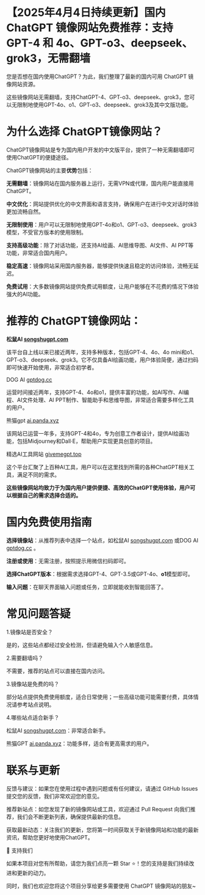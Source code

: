 # 【2025年4月4日持续更新】国内 ChatGPT 镜像网站免费推荐：支持 GPT-4 和 4o、GPT-o3、deepseek、grok3，无需翻墙

您是否想在国内使用ChatGPT？为此，我们整理了最新的国内可用 ChatGPT 镜像网站资源。

这些镜像网站无需翻墙，支持ChatGPT-4、GPT-o3、deepseek、grok3，您可以无限制地使用GPT-4o、o1、GPT-o3、deepseek、grok3及其中文版功能。

# 为什么选择 ChatGPT镜像网站？

ChatGPT镜像网站是专为国内用户开发的中文版平台，提供了一种无需翻墙即可使用ChatGPT的便捷途径。

ChatGPT镜像网站的主要**优势**包括：

**无需翻墙**：镜像网站在国内服务器上运行，无需VPN或代理，国内用户能直接用ChatGPT。

**中文优化**：网站提供优化的中文界面和语言支持，确保用户在进行中文对话时体验更加流畅自然。

**无限制使用**：用户可以无限制地使用GPT-4o和o1、GPT-o3、deepseek、grok3模型，不受官方版本的使用限制。

**支持高级功能**：除了对话功能，还支持AI绘画、AI思维导图、AI文件、AI PPT等功能，非常适合国内用户。

**稳定高速**：镜像网站采用国内服务器，能够提供快速且稳定的访问体验，流畅无延迟。

**免费试用**：大多数镜像网站提供免费试用额度，让用户能够在不花费的情况下体验强大的AI功能。

# 推荐的 ChatGPT镜像网站：

**松鼠AI [songshugpt.com](https://songshugpt.com)**

该平台自上线以来已接近两年，支持多种版本，包括GPT-4、4o、4o mini和o1、GPT-o3、deepseek、grok3。它不仅具备AI绘画功能，用户体验简便，通过扫码即可快速开始使用，非常适合初学者。

DOG AI [gptdog.cc](https://gptdog.cc)

运营时间接近两年，支持GPT-4、4o和o1，提供丰富的功能，如AI写作、AI编程、AI文件处理、AI PPT制作、智能助手和思维导图，非常适合需要多样化工具的用户。

熊猫gpt [ai.panda.xyz](https://ai.panda.xyz)

该网站已运营一年多，支持GPT-4和4o，专为创意工作者设计，提供AI绘画功能，包括Midjourney和Dall·E，帮助用户实现更具创意的项目。

精选AI工具网站 [givemegpt.top](https://givemegpt.top)

这个平台汇聚了上百种AI工具，用户可以在这里找到所需的各种ChatGPT相关工具，满足不同的需求。

**这些镜像网站均致力于为国内用户提供便捷、高效的ChatGPT使用体验，用户可以根据自己的需求选择合适的。**

# 国内免费使用指南

**选择镜像站**：从推荐列表中选择一个站点，如松鼠AI [songshugpt.com](https://songshugpt.com) 或DOG AI [gptdog.cc](https://gptdog.cc) 。

**注册或使用**：无需注册，按照提示用微信扫码即可。

**选择ChatGPT版本**：根据需求选择GPT-4、GPT-3.5或GPT-4o、**o1**模型即可。

**输入问题**：在聊天界面输入问题或任务，立即就能收到智能回答了。

# 常见问题答疑

1.镜像站是否安全？

是的，这些站点都经过安全检测，但请避免输入个人敏感信息。

2.需要翻墙吗？

不需要，推荐的站点可以直接在国内访问。

3.镜像站是免费的吗？

部分站点提供免费使用额度，适合日常使用；一些高级功能可能需要付费，具体情况请参考站点说明。

4.哪些站点适合新手？

松鼠AI [songshugpt.com](https://songshugpt.com)：非常适合新手。

熊猫GPT [ai.panda.xyz](https://ai.panda.xyz)：功能多样，适合有更高需求的用户。

# 联系与更新

反馈与建议：如果您在使用过程中遇到问题或有任何建议，请通过 GitHub Issues 提交您的反馈，我们非常欢迎您的意见。

推荐新站点：如您发现了新的镜像网站或工具，欢迎通过 Pull Request 向我们推荐，我们会不断更新列表，确保提供最新的信息。

获取最新动态：关注我们的更新，您将第一时间获取关于新镜像网站和功能的最新资讯，帮助您更好地使用ChatGPT。

🌟 支持我们

如果本项目对您有所帮助，请您为我们点亮一颗 Star ⭐！您的支持是我们持续改进和更新的动力。

同时，我们也欢迎您将这个项目分享给更多需要使用 ChatGPT 镜像网站的朋友~
